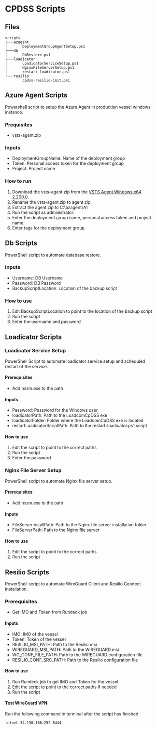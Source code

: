 # CPDSS Scripts

## Files

```
scripts
├───azagent
│       DeploymentGroupAgentSetup.ps1
├───db
│       DbRestore.ps1
├───loadicator
│       LoadicatorServiceSetup.ps1
│       NginxFileServerSetup.ps1
│       restart-loadicator.ps1
└───resilio
        cpdss-resilio-init.ps1
```

## Azure Agent Scripts

Powershell script to setup the Azure Agent in production vessel windows instance.

### Prequisites
- vsts-agent.zip

### Inputs
- DeploymentGroupName: Name of the deployment group
- Token: Personal access token for the deployment group
- Project: Project name

### How to run
1. Download the vsts-agent.zip from the [VSTS Agent Windows x64 2.200.0](https://vstsagentpackage.azureedge.net/agent/2.200.0/vsts-agent-win-x64-2.200.0.zip).
2. Rename the vsts-agent.zip to agent.zip.
2. Extract the agent.zip to C:\azagent\A1
3. Run the script as administrator.
4. Enter the deployment group name, personal access token and project name.
5. Enter tags for the deployment group.

## Db Scripts

PowerShell script to automate database restore.

### Inputs

- Username: DB Username
- Password: DB Password
- BackupScriptLocation: Location of the backup script

### How to use

1. Edit BackupScriptLocation to point to the location of the backup script
2. Run the script
3. Enter the username and password

## Loadicator Scripts

### Loadicator Service Setup

PowerShell Script to automate loadicator service setup and scheduled restart of the service.

#### Prerequisites

- Add nssm.exe to the path

#### Inputs
- Password: Password for the Windows user
- loadicatorPath: Path to the LoadcomCpDSS exe
- loadicatorFolder: Folder where the LoadcomCpDSS exe is located
- restartLoadicatorScriptPath: Path to the restart-loadicator.ps1 script

#### How to use
1. Edit the script to point to the correct paths
2. Run the script
3. Enter the password

### Nginx File Server Setup

PowerShell script to automate Nginx file server setup.

#### Prerequisites

- Add nssm.exe to the path

#### Inputs
- FileServerInstallPath: Path to the Nginx file server installation folder
- FileServerPath: Path to the Nginx file server

#### How to use
1. Edit the script to point to the correct paths
2. Run the script

## Resilio Scripts

PowerShell script to automate WireGuard Client and Resilio Connect installation.

### Prerequisites
- Get IMO and Token from Rundeck job

#### Inputs
- IMO: IMO of the vessel
- Token: Token of the vessel
- RESILIO_MSI_PATH: Path to the Resilio msi
- WIREGUARD_MSI_PATH: Path to the WIREGUARD msi
- WG_CONF_FILE_PATH: Path to the WIREGUARD configuration file
- RESILIO_CONF_SRC_PATH: Path to the Resilio configuration file

#### How to use
1. Run Rundeck job to get IMO and Token for the vessel
2. Edit the script to point to the correct paths if needed
3. Run the script

#### Test WireGuard VPN

Run the following command in terminal after the script has finished:

```
telnet 34.198.166.252 8444
```